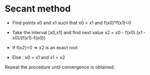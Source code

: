 # Secant method

 - Find points x0 and x1 such that x0 < x1 and f(x0)*f(x1)<0

 - Take the interval [x0,x1] and find next value
        x2 = x0 - f(x0).(x1 - x0)/(f(x1)-f(x0))

 - If f(x2)=0 => x2 is an exact root

 - Else : x0 = x1 and x1 = x2

Repeat the procedure until convergence is obtained.
